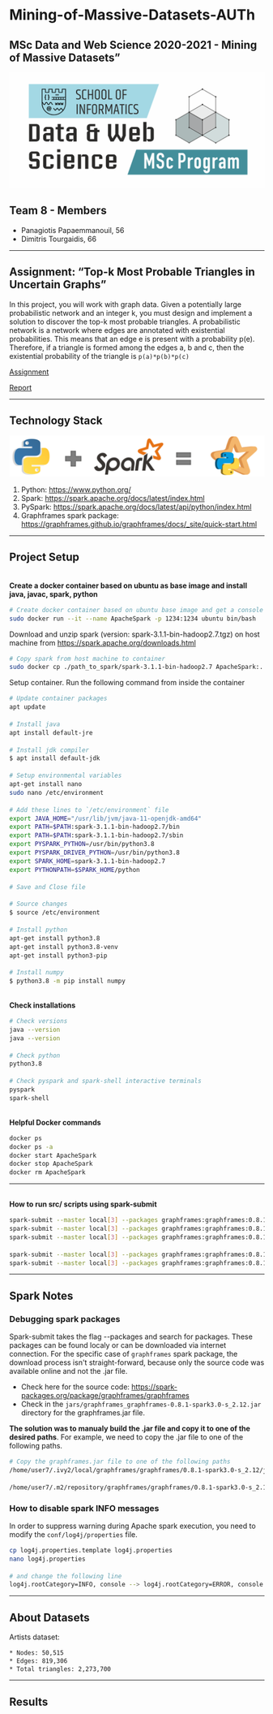 # Mining-of-Massive-Datasets-AUTh

## MSc Data and Web Science 2020-2021 - Mining of Massive Datasets”

![MSC-LOGO](./assets/dws-logo.png)

## Team 8 - Members

* Panagiotis Papaemmanouil, 56
* Dimitris Tourgaidis, 66

---

## Assignment: “Top-k Most Probable Triangles in Uncertain Graphs”

In this project, you will work with graph data. Given a potentially large probabilistic network and an integer
k, you must design and implement a solution to discover the top-k most probable triangles. A probabilistic
network is a network where edges are annotated with existential probabilities. This means that an edge e is
present with a probability p(e). Therefore, if a triangle is formed among the edges a, b and c, then the
existential probability of the triangle is `p(a)*p(b)*p(c)`

[Assignment](./docs/mmd-project1-2021.pdf)

[Report](./docs/report_pdf.pdf)

---

## Technology Stack

![PySpark](./assets/PySpark-1024x164.png)

1. Python: <https://www.python.org/>
2. Spark: <https://spark.apache.org/docs/latest/index.html>
3. PySpark: <https://spark.apache.org/docs/latest/api/python/index.html>
4. Graphframes spark package: <https://graphframes.github.io/graphframes/docs/_site/quick-start.html>

---

## Project Setup

\
**Create a docker container based on ubuntu as base image and install java, javac, spark, python**

```bash
# Create docker container based on ubuntu base image and get a console inside it
sudo docker run --it --name ApacheSpark -p 1234:1234 ubuntu bin/bash  
```

Download and unzip spark (version: spark-3.1.1-bin-hadoop2.7.tgz) on host machine from <https://spark.apache.org/downloads.html>

```bash
# Copy spark from host machine to container
sudo docker cp ./path_to_spark/spark-3.1.1-bin-hadoop2.7 ApacheSpark:.  
```

Setup container. Run the following command from inside the container

```bash
# Update container packages
apt update

# Install java
apt install default-jre 

# Install jdk compiler
$ apt install default-jdk  

# Setup environmental variables
apt-get install nano
sudo nano /etc/environment 

# Add these lines to `/etc/environment` file
export JAVA_HOME="/usr/lib/jvm/java-11-openjdk-amd64" 
export PATH=$PATH:spark-3.1.1-bin-hadoop2.7/bin
export PATH=$PATH:spark-3.1.1-bin-hadoop2.7/sbin
export PYSPARK_PYTHON=/usr/bin/python3.8
export PYSPARK_DRIVER_PYTHON=/usr/bin/python3.8
export SPARK_HOME=spark-3.1.1-bin-hadoop2.7
export PYTHONPATH=$SPARK_HOME/python

# Save and Close file

# Source changes
$ source /etc/environment 

# Install python
apt-get install python3.8
apt-get install python3.8-venv
apt-get install python3-pip

# Install numpy
$ python3.8 -m pip install numpy
```

\
**Check installations**

```bash
# Check versions
java --version
java --version

# Check python
python3.8

# Check pyspark and spark-shell interactive terminals
pyspark
spark-shell
```

\
**Helpful Docker commands**

```bash
docker ps
docker ps -a
docker start ApacheSpark
docker stop ApacheSpark
docker rm ApacheSpark
```

---

\
**How to run src/ scripts using spark-submit**

```bash
spark-submit --master local[3] --packages graphframes:graphframes:0.8.1-spark3.0-s_2.12 src/graphframe_bs.py 2 cache
spark-submit --master local[3] --packages graphframes:graphframes:0.8.1-spark3.0-s_2.12 src/graphframe_ex1.py 6
spark-submit --master local[3] --packages graphframes:graphframes:0.8.1-spark3.0-s_2.12 src/graphframe_ex2.py 6

spark-submit --master local[3] --packages graphframes:graphframes:0.8.1-spark3.0-s_2.12 src/rdd_bs.py 2
spark-submit --master local[3] --packages graphframes:graphframes:0.8.1-spark3.0-s_2.12 src/rdd_fast.py 2
```

---

## Spark Notes

### Debugging spark packages

Spark-submit takes the flag --packages and search for packages.
These packages can be found localy or can be downloaded via internet connection. For the specific case of `graphframes` spark package, the download process isn't straight-forward, because only the source code was available online and not the .jar file.

* Check here for the source code: <https://spark-packages.org/package/graphframes/graphframes>
* Check in the `jars/graphframes_graphframes-0.8.1-spark3.0-s_2.12.jar` directory for the graphframes.jar file.

**The solution was to manualy build the .jar file and copy it to one of the desired paths**. For example, we need to copy the .jar file to one of the following paths.

```bash
# Copy the graphframes.jar file to one of the following paths
/home/user7/.ivy2/local/graphframes/graphframes/0.8.1-spark3.0-s_2.12/jars/graphframes.jar

/home/user7/.m2/repository/graphframes/graphframes/0.8.1-spark3.0-s_2.12/graphframes-0.8.1-spark3.0-s_2.12.jar
```

### How to disable spark INFO messages

In order to suppress warning during Apache spark execution, you need to modify the `conf/log4j/properties` file.

```bash
cp log4j.properties.template log4j.properties
nano log4j.properties

# and change the following line
log4j.rootCategory=INFO, console --> log4j.rootCategory=ERROR, console
```

---

## About Datasets

Artists dataset:

    * Nodes: 50,515
    * Edges: 819,306
    * Total triangles: 2,273,700

---

## Results
